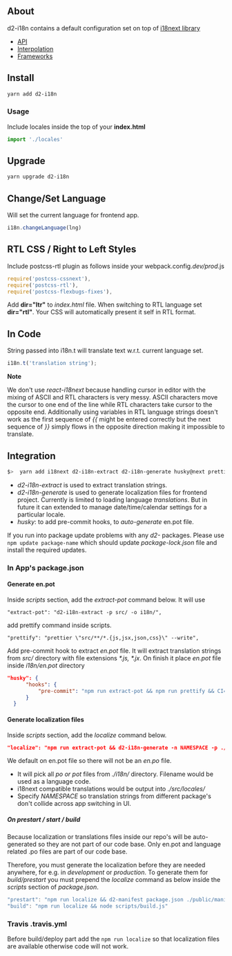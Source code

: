 
## About

d2-i18n contains a default configuration set on top of [i18next library](https://www.i18next.com)

- [API](https://www.i18next.com/api.html)
- [Interpolation](https://www.i18next.com/interpolation.html)
- [Frameworks](https://www.i18next.com/supported-frameworks.html)

## Install

```bash
yarn add d2-i18n
```

### Usage

Include locales inside the top of your **index.html**
```js
import './locales'
```

## Upgrade

```bash
yarn upgrade d2-i18n
```


## Change/Set Language

Will set the current language for frontend app.

```js
i18n.changeLanguage(lng)
```

## RTL CSS / Right to Left Styles
Include postcss-rtl plugin as follows inside your webpack.config.*dev/prod*.js

```js
require('postcss-cssnext'),
require('postcss-rtl'),
require('postcss-flexbugs-fixes'),
```

Add **dir="ltr"** to *index.html* file. When switching to RTL language set **dir="rtl"**. Your CSS will automatically present it self in RTL format.


## In Code
String passed into i18n.t will translate text w.r.t. current language set.

```js
i18n.t('translation string');
```

**Note**

We don't use _react-i18next_ because handling cursor in editor with the mixing of ASCII and RTL characters is very messy. ASCII characters move the cursor to one end of the line while RTL characters take cursor to the opposite end. Additionally using variables in RTL language strings doesn't work as the first sequence of _{{_ might be entered correctly but the next sequence of _}}_ simply flows in the opposite direction making it impossible to translate.


## Integration

```bash
$>  yarn add i18next d2-i18n-extract d2-i18n-generate husky@next prettier
```

- *d2-i18n-extract* is used to extract translation strings.
- *d2-i18n-generate* is used to generate localization files for frontend project. Currently is limited to loading language _translations_. But in future it can extended to manage date/time/calendar settings for a particular locale.
- *husky*: to add pre-commit hooks, to _auto-generate_ en.pot file.

If you run into package update problems with any _d2-_ packages. Please use `npm update package-name` which should update _package-lock.json_ file and install the required updates.


### In App's package.json

#### Generate en.pot

Inside *scripts* section, add the *extract-pot* command below. It will use

```
"extract-pot": "d2-i18n-extract -p src/ -o i18n/",
```

add prettify command inside scripts.

```
"prettify": "prettier \"src/**/*.{js,jsx,json,css}\" --write",
```

Add pre-commit hook to extract _en.pot_ file. It will extract translation strings from _src/_ directory with file extensions _*.js, *.jx_. On finish it place _en.pot_ file inside _i18n/en.pot_ directory

```json
"husky": {
      "hooks": {
          "pre-commit": "npm run extract-pot && npm run prettify && CI=true npm run test && git add -A ."
      }
  }
```

#### Generate localization files

Inside *scripts* section, add the *localize* command below.

```json
"localize": "npm run extract-pot && d2-i18n-generate -n NAMESPACE -p ./i18n/ -o ./src/locales/"
```

We default on en.pot file so there will not be an _en.po_ file.

- It will pick all _po or pot_ files from  _./i18n/_ directory. Filename would be used as a language code.
- i18next compatible translations would be output into _./src/locales/_
- Specify *NAMESPACE* so translation strings from different package's don't collide across app switching in UI.

##### On prestart / start / build

Because localization or translations files inside our repo's will be auto-generated so they are not part of our code base. Only en.pot and language related .po files are part of our code base.

Therefore, you must generate the localization before they are needed anywhere, for e.g. in *development* or *production*. To generate them for _build/prestart_ you must prepend the *localize* command as below inside the _scripts_ section of _package.json_.

```js
"prestart": "npm run localize && d2-manifest package.json ./public/manifest.webapp",
"build": "npm run localize && node scripts/build.js"
```

### Travis .travis.yml

Before build/deploy part add the `npm run localize` so that localization files are available otherwise code will not work.
